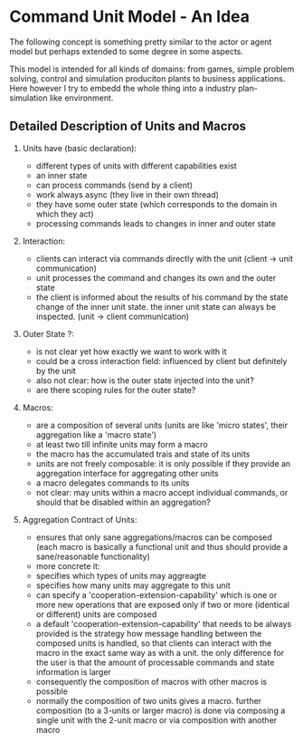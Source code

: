 # Command Unit Model - An Idea

The following concept is something pretty similar to the actor or agent model but perhaps extended to some degree in some aspects.

This model is intended for all kinds of domains: from games, simple problem solving, control and simulation produciton plants to business applications. Here however I try to embedd the whole thing into a industry plan-simulation like environment.


## Detailed Description of Units and Macros

1. Units have (basic declaration):
    - different types of units with different capabilities exist
    - an inner state
    - can process commands (send by a client)
    - work always async (they live in their own thread)
    - they have some outer state (which corresponds to the domain in which they act)
    - processing commands leads to changes in inner and outer state

2. Interaction:
    - clients can interact via commands directly with the unit (client -> unit communication)
    - unit processes the command and changes its own and the outer state
    - the client is informed about the results of his command by the state change of the inner unit state. the inner unit state can always be inspected. (unit -> client communication)

3. Outer State ?:
    - is not clear yet how exactly we want to work with it
    - could be a cross interaction field: influenced by client but definitely by the unit
    - also not clear: how is the outer state injected into the unit?
    - are there scoping rules for the outer state?

4. Macros:
    - are a composition of several units (units are like 'micro states', their aggregation like a 'macro state')
    - at least two till infinite units may form a macro
    - the macro has the accumulated trais and state of its units
    - units are not freely composable: it is only possible if they provide an aggregation interface for aggregating other units
    - a macro delegates commands to its units
    - not clear: may units within a macro accept individual commands, or should that be disabled within an aggregation?

5. Aggregation Contract of Units: 
    - ensures that only sane aggregations/macros can be composed (each macro is basically a functional unit and thus should provide a sane/reasonable functionality)
    - more concrete it:
    - specifies which types of units may aggreagte
    - specifies how many units may aggregate to this unit
    - can specify a 'cooperation-extension-capability' which is one or more new operations that are exposed only if two or more (identical or different) units are composed
    - a default 'cooperation-extension-capability' that needs to be always provided is the strategy how message handling between the composed units is handled, so that clients can interact with the macro in the exact same way as with a unit. the only difference for the user is that the amount of processable commands and state information is larger
    - consequently the composition of macros with other macros is possible
    - normally the composition of two units gives a macro. further composition (to a 3-units or larger macro) is done via composing a single unit with the 2-unit macro or via composition with another macro

